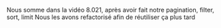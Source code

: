 Nous somme dans la vidéo 8.021, après avoir fait notre pagination, filter, sort, limit
Nous les avons refactorisé afin de réutiliser ça plus tard
